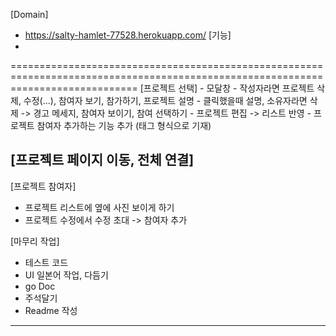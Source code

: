 [Domain] 
   - https://salty-hamlet-77528.herokuapp.com/
[기능]
   - 
==================================================================================================================================
[프로젝트 선택]
	- 모달창
		- 작성자라면 프로젝트 삭제, 수정(...), 참여자 보기, 참가하기, 프로젝트 설명
		- 클릭했을때 설명, 소유자라면 삭제 -> 경고 메세지, 참여자 보이기, 참여 선택하기
    	- 프로젝트 편집 -> 리스트 반영
        - 프로젝트 참여자 추가하는 기능 추가 (태그 형식으로 기재)
	
[프로젝트 페이지 이동, 전체 연결]
-------------------------------------------------------------------------------------------------------------------------
[프로젝트 참여자]
- 프로젝트 리스트에 옆에 사진 보이게 하기 
- 프로젝트 수정에서 수정 초대 -> 참여자 추가

[마무리 작업]
- 테스트 코드
- UI 일본어 작업, 다듬기
- go Doc
- 주석달기
- Readme 작성
----------------------------------------------------------------------------------------------------------------------------------